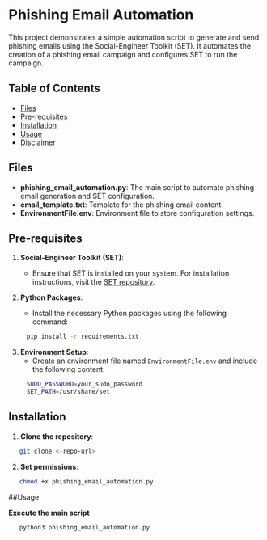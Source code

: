 # Phishing Email Automation

This project demonstrates a simple automation script to generate and send phishing emails using the Social-Engineer Toolkit (SET). It automates the creation of a phishing email campaign and configures SET to run the campaign.

## Table of Contents
- [Files](#files)
- [Pre-requisites](#pre-requisites)
- [Installation](#installation)
- [Usage](#usage)
- [Disclaimer](#disclaimer)

## Files

- **phishing_email_automation.py**: The main script to automate phishing email generation and SET configuration.
- **email_template.txt**: Template for the phishing email content.
- **EnvironmentFile.env**: Environment file to store configuration settings.

## Pre-requisites

1. **Social-Engineer Toolkit (SET)**:
   - Ensure that SET is installed on your system. For installation instructions, visit the [SET repository](https://github.com/trustedsec/social-engineer-toolkit).

2. **Python Packages**:
   - Install the necessary Python packages using the following command:

```bash
     pip install -r requirements.txt
```

3. **Environment Setup**:
   - Create an environment file named `EnvironmentFile.env` and include the following content:

```bash
     SUDO_PASSWORD=your_sudo_password
     SET_PATH=/usr/share/set
```


## Installation

1. **Clone the repository**:

```bash   
   git clone <-repo-url>
```

2. **Set permissions**:

```bash   
   chmod +x phishing_email_automation.py
```

##Usage

**Execute the main script**
   
```bash
   python3 phishing_email_automation.py
```